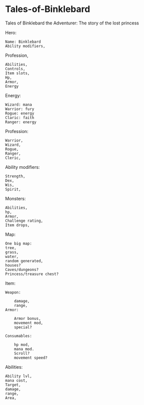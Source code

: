 Tales-of-Binklebard
===================

Tales of Binklebard the Adventurer: The story of the lost princess

Hero:

	Name: Binklebard
	Ability modifiers,
Profession,

	Abilities,
	Controls,
	Item slots,
	Hp,
	Armor, 
	Energy

Energy:

	Wizard: mana
	Warrior: fury
	Rogue: energy
	Claric: faith
	Ranger: energy

Profession:

	Warrior,
	Wizard,
	Rogue,
	Ranger,
	Cleric,

Ability modifiers:

	Strength,
	Dex,
	Wis,
	Spirit,

Monsters:

	Abilities,
	hp,
	Armor,
	Challenge rating,
	Item drops,

Map:

	One big map:
	tree,
	grass,
	water,
	random generated,
	houses?
	Caves/dungeons?
	Princess/treasure chest?


Item:

	Weapon:
	
		damage,
		range,
	Armor:
	
		Armor bonus,
		movement mod,
		special?
		
	Consumables:
	
		hp mod,
		mana mod.
		Scroll?
		movement speed?

Abilities:

	Ability lvl,
	mana cost,
	Target,
	damage,
	range,
	Area,
